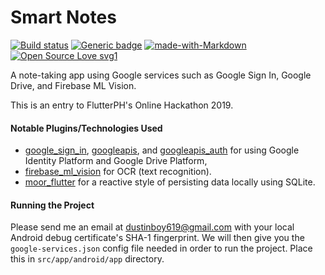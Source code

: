 # Smart Notes
[![Build status](https://dev.azure.com/cross-solutions/eNotes-FlutterPH-Hackathon/_apis/build/status/eNotes-FlutterPH-Hackathon-CI)](https://dev.azure.com/cross-solutions/eNotes-FlutterPH-Hackathon/_build/latest?definitionId=3) [![Generic badge](https://img.shields.io/badge/App%20Center-Install%20Android-<COLOR>.svg)](https://install.appcenter.ms/orgs/cross-solutions/apps/smart-notes-android/distribution_groups/public) [![made-with-Markdown](https://img.shields.io/badge/Made%20with-Flutter-1389FD.svg)](http://flutter.dev) [![Open Source Love svg1](https://badges.frapsoft.com/os/v1/open-source.svg?v=103)]()



A note-taking app using Google services such as Google Sign In, Google Drive, and Firebase ML Vision.

This is an entry to FlutterPH's Online Hackathon 2019.


#### Notable Plugins/Technologies Used
- [google_sign_in](https://pub.dev/packages/google_sign_in), [googleapis](https://pub.dev/packages/googleapis), and [googleapis_auth](https://pub.dev/packages/googleapis_auth) for using Google Identity Platform and Google Drive Platform,
- [firebase_ml_vision](https://pub.dev/packages/firebase_ml_vision) for OCR (text recognition).
- [moor_flutter](https://pub.dev/packages/moor_flutter) for a reactive style of persisting data locally using SQLite.


#### Running the Project

Please send me an email at dustinboy619@gmail.com with your local Android debug certificate's SHA-1 fingerprint.
We will then give you the `google-services.json` config file needed in order to run the project. Place this in
`src/app/android/app` directory.